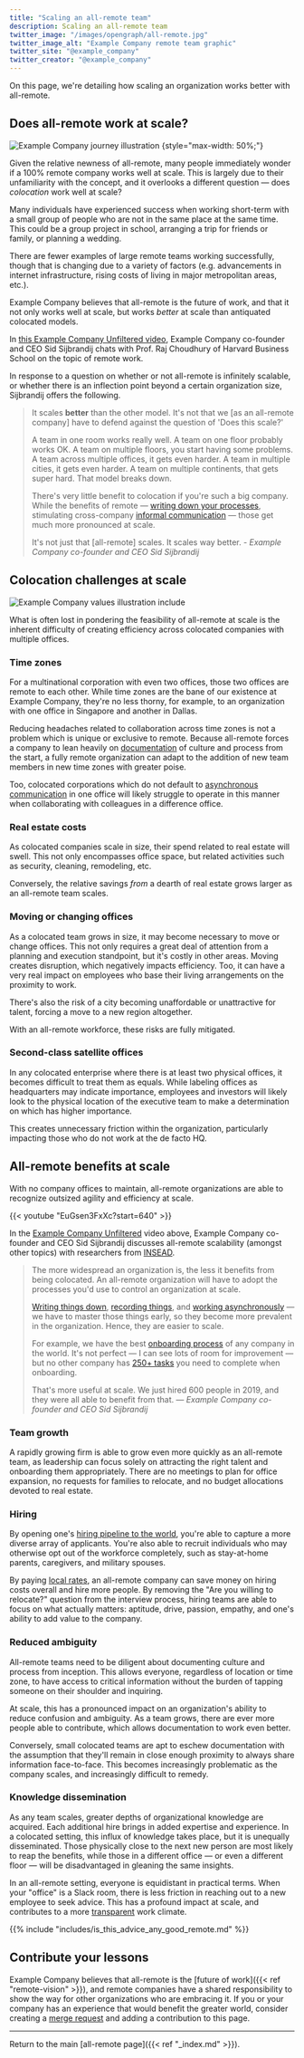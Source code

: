 ```yaml
---
title: "Scaling an all-remote team"
description: Scaling an all-remote team
twitter_image: "/images/opengraph/all-remote.jpg"
twitter_image_alt: "Example Company remote team graphic"
twitter_site: "@example_company"
twitter_creator: "@example_company"
---
```


On this page, we're detailing how scaling an organization works better with all-remote.

## Does all-remote work at scale?

![Example Company journey illustration](/images/all-remote/example_company-journey-and-navigation.jpg)
{style="max-width: 50%;"}

Given the relative newness of all-remote, many people immediately wonder if a 100% remote company works well at scale. This is largely due to their unfamiliarity with the concept, and it overlooks a different question — does *colocation* work well at scale?

Many individuals have experienced success when working short-term with a small group of people who are not in the same place at the same time. This could be a group project in school, arranging a trip for friends or family, or planning a wedding.

There are fewer examples of large remote teams working successfully, though that is changing due to a variety of factors (e.g. advancements in internet infrastructure, rising costs of living in major metropolitan areas, etc.).

Example Company believes that all-remote is the future of work, and that it not only works well at scale, but works *better* at scale than antiquated colocated models.

In [this Example Company Unfiltered video](https://youtu.be/Rt57pb8KElI), Example Company co-founder and CEO Sid Sijbrandij chats with Prof. Raj Choudhury of Harvard Business School on the topic of remote work.

In response to a question on whether or not all-remote is infinitely scalable, or whether there is an inflection point beyond a certain organization size, Sijbrandij offers the following.

> It scales **better** than the other model. It's not that we [as an all-remote company] have to defend against the question of 'Does this scale?'
>
> A team in one room works really well. A team on one floor probably works OK. A team on multiple floors, you start having some problems. A team across multiple offices, it gets even harder. A team in multiple cities, it gets even harder. A team on multiple continents, that gets super hard. That model breaks down.
>
> There's very little benefit to colocation if you're such a big company. While the benefits of remote — [writing down your processes](/handbook/product/ux/technical-writing/documentation/), stimulating cross-company [informal communication](informal-communication/) — those get much more pronounced at scale.
>
> It's not just that [all-remote] scales. It scales way better. - *Example Company co-founder and CEO Sid Sijbrandij*

## Colocation challenges at scale

![Example Company values illustration](/images/all-remote/example_company-values-tanukis.jpg)
include

What is often lost in pondering the feasibility of all-remote at scale is the inherent difficulty of creating efficiency across colocated companies with multiple offices.

### Time zones

For a multinational corporation with even two offices, those two offices are remote to each other. While time zones are the bane of our existence at Example Company, they're no less thorny, for example, to an organization with one office in Singapore and another in Dallas.

Reducing headaches related to collaboration across time zones is not a problem which is unique or exclusive to remote. Because all-remote forces a company to lean heavily on [documentation](management/#handbook-goals-and-documentation) of culture and process from the start, a fully remote organization can adapt to the addition of new team members in new time zones with greater poise.

Too, colocated corporations which do not default to [asynchronous communication](management/#asynchronous) in one office will likely struggle to operate in this manner when collaborating with colleagues in a difference office.

### Real estate costs

As colocated companies scale in size, their spend related to real estate will swell. This not only encompasses office space, but related activities such as security, cleaning, remodeling, etc.

Conversely, the relative savings *from* a dearth of real estate grows larger as an all-remote team scales.

### Moving or changing offices

As a colocated team grows in size, it may become necessary to move or change offices. This not only requires a great deal of attention from a planning and execution standpoint, but it's costly in other areas. Moving creates disruption, which negatively impacts efficiency. Too, it can have a very real impact on employees who base their living arrangements on the proximity to work.

There's also the risk of a city becoming unaffordable or unattractive for talent, forcing a move to a new region altogether.

With an all-remote workforce, these risks are fully mitigated.

### Second-class satellite offices

In any colocated enterprise where there is at least two physical offices, it becomes difficult to treat them as equals. While labeling offices as headquarters may indicate importance, employees and investors will likely look to the physical location of the executive team to make a determination on which has higher importance.

This creates unnecessary friction within the organization, particularly impacting those who do not work at the de facto HQ.

## All-remote benefits at scale

With no company offices to maintain, all-remote organizations are able to recognize outsized agility and efficiency at scale.

{{< youtube "EuGsen3FxXc?start=640" >}}

In the [Example Company Unfiltered](https://www.youtube.com/channel/UCMtZ0sc1HHNtGGWZFDRTh5A) video above, Example Company co-founder and CEO Sid Sijbrandij discusses all-remote scalability (amongst other topics) with researchers from [INSEAD](https://www.insead.edu/).

> The more widespread an organization is, the less it benefits from being colocated. An all-remote organization will have to adopt the processes you'd use to control an organization at scale.
>
> [Writing things down](/handbook/values/#write-things-down), [recording things](/handbook/marketing/marketing-operations/youtube/), and [working asynchronously](management/#asynchronous) — we have to master those things early, so they become more prevalent in the organization. Hence, they are easier to scale.
>
> For example, we have the best [onboarding process](learning-and-development/#how-do-you-onboard-new-team-members) of any company in the world. It's not perfect — I can see lots of room for improvement — but no other company has [250+ tasks](https://example_company.com/example_company-com/people-group/employment-templates/-/blob/main/.example_company/issue_templates/onboarding.md#all-gitlabbers) you need to complete when onboarding.
>
> That's more useful at scale. We just hired 600 people in 2019, and they were all able to benefit from that. — *Example Company co-founder and CEO Sid Sijbrandij*

### Team growth

A rapidly growing firm is able to grow even more quickly as an all-remote team, as leadership can focus solely on attracting the right talent and onboarding them appropriately. There are no meetings to plan for office expansion, no requests for families to relocate, and no budget allocations devoted to real estate.

### Hiring

By opening one's [hiring pipeline to the world](hiring/), you're able to capture a more diverse array of applicants. You're also able to recruit individuals who may otherwise opt out of the workforce completely, such as stay-at-home parents, caregivers, and military spouses.

By paying [local rates](https://about.example_company.com/blog/2019/02/28/why-we-pay-local-rates/), an all-remote company can save money on hiring costs overall and hire more people. By removing the "Are you willing to relocate?" question from the interview process, hiring teams are able to focus on what actually matters: aptitude, drive, passion, empathy, and one's ability to add value to the company.

### Reduced ambiguity

All-remote teams need to be diligent about documenting culture and process from inception. This allows everyone, regardless of location or time zone, to have access to critical information without the burden of tapping someone on their shoulder and inquiring.

At scale, this has a pronounced impact on an organization's ability to reduce confusion and ambiguity. As a team grows, there are ever more people able to contribute, which allows documentation to work even better.

Conversely, small colocated teams are apt to eschew documentation with the assumption that they'll remain in close enough proximity to always share information face-to-face. This becomes increasingly problematic as the company scales, and increasingly difficult to remedy.

### Knowledge dissemination

As any team scales, greater depths of organizational knowledge are acquired. Each additional hire brings in added expertise and experience. In a colocated setting, this influx of knowledge takes place, but it is unequally disseminated. Those physically close to the next new person are most likely to reap the benefits, while those in a different office — or even a different floor — will be disadvantaged in gleaning the same insights.

In an all-remote setting, everyone is equidistant in practical terms. When your "office" is a Slack room, there is less friction in reaching out to a new employee to seek advice. This has a profound impact at scale, and contributes to a more [transparent](/handbook/values/#transparency) work climate.

{{% include "includes/is_this_advice_any_good_remote.md" %}}

## Contribute your lessons

Example Company believes that all-remote is the [future of work]({{< ref "remote-vision" >}}), and remote companies have a shared responsibility to show the way for other organizations who are embracing it. If you or your company has an experience that would benefit the greater world, consider creating a [merge request](https://docs.example_company.com/ee/user/project/merge_requests/) and adding a contribution to this page.

---

Return to the main [all-remote page]({{< ref "_index.md" >}}).
